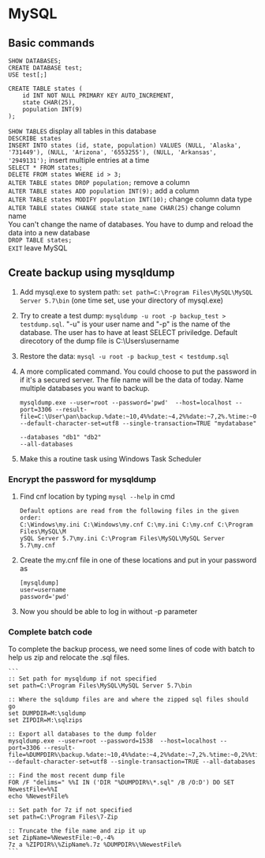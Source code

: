# MySQL


## Basic commands
`SHOW DATABASES;`  
`CREATE DATABASE test;`  
`USE test[;]`  
```
CREATE TABLE states (
    id INT NOT NULL PRIMARY KEY AUTO_INCREMENT, 
    state CHAR(25), 
    population INT(9)
);
```
`SHOW TABLES` display all tables in this database  
`DESCRIBE states`  
`INSERT INTO states (id, state, population) VALUES (NULL, 'Alaska', '731449'), (NULL, 'Arizona', '6553255'), (NULL, 'Arkansas', '2949131');` insert multiple entries at a time  
`SELECT * FROM states;`  
`DELETE FROM states WHERE id > 3;`  
`ALTER TABLE states DROP population;` remove a column   
`ALTER TABLE states ADD population INT(9);` add a column  
`ALTER TABLE states MODIFY population INT(10);` change column data type  
`ALTER TABLE states CHANGE state state_name CHAR(25)` change column name  
You can't change the name of databases. You have to dump and reload the data into a new database     
`DROP TABLE states;`  
`EXIT` leave MySQL  


## Create backup using mysqldump
1. Add mysql.exe to system path: `set path=C:\Program Files\MySQL\MySQL Server 5.7\bin` (one time set, use your directory of mysql.exe)
2. Try to create a test dump: `mysqldump -u root -p backup_test > testdump.sql`. "-u" is your user name and "-p" is the name of the database. The user has to have at least SELECT priviledge. Default direcotory of the dump file is C:\Users\username
3. Restore the data: `mysql -u root -p backup_test < testdump.sql`
4. A more complicated command. You could choose to put the password in if it's a secured server. The file name will  be the data of today. Name multiple databases you want to backup.  

    ```
    mysqldump.exe --user=root --password='pwd'  --host=localhost --port=3306 --result-file=C:\User\pan\backup.%date:~10,4%%date:~4,2%%date:~7,2%.%time:~0,2%%time:~3,2%.sql" --default-character-set=utf8 --single-transaction=TRUE "mydatabase"
    ```
    `--databases "db1" "db2"`  
    `--all-databases`  
    
5. Make this a routine task using Windows Task Scheduler

### Encrypt the password for mysqldump
1. Find cnf location by typing `mysql --help` in cmd

    ```
    Default options are read from the following files in the given order:
    C:\Windows\my.ini C:\Windows\my.cnf C:\my.ini C:\my.cnf C:\Program Files\MySQL\M
    ySQL Server 5.7\my.ini C:\Program Files\MySQL\MySQL Server 5.7\my.cnf
    ```
2. Create the my.cnf file in one of these locations and put in your password as

    ```
    [mysqldump]
    user=username
    password='pwd'
    ```
3. Now you should be able to log in without -p parameter
    
### Complete batch code
To complete the backup process, we need some lines of code with batch to help us zip and relocate the .sql files.  

    ```
    :: Set path for mysqldump if not specified
    set path=C:\Program Files\MySQL\MySQL Server 5.7\bin

    :: Where the sqldump files are and where the zipped sql files should go
    set DUMPDIR=M:\sqldump
    set ZIPDIR=M:\sqlzips

    :: Export all databases to the dump folder
    mysqldump.exe --user=root --password=1538  --host=localhost --port=3306 --result-file=%DUMPDIR%\backup.%date:~10,4%%date:~4,2%%date:~7,2%.%time:~0,2%%time:~3,2%.sql --default-character-set=utf8 --single-transaction=TRUE --all-databases

    :: Find the most recent dump file
    FOR /F "delims=" %%I IN ('DIR "%DUMPDIR%\*.sql" /B /O:D') DO SET NewestFile=%%I
    echo %NewestFile%

    :: Set path for 7z if not specified
    set path=C:\Program Files\7-Zip

    :: Truncate the file name and zip it up
    set ZipName=%NewestFile:~0,-4%
    7z a %ZIPDIR%\%ZipName%.7z %DUMPDIR%\%NewestFile%
    ```
